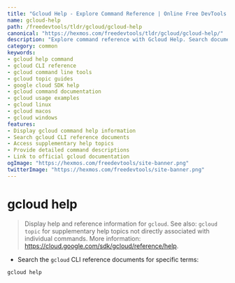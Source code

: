 ```yaml
---
title: "Gcloud Help - Explore Command Reference | Online Free DevTools by Hexmos"
name: gcloud-help
path: /freedevtools/tldr/gcloud/gcloud-help
canonical: "https://hexmos.com/freedevtools/tldr/gcloud/gcloud-help/"
description: "Explore command reference with Gcloud Help. Search documentation and access supplementary topics to understand and leverage gcloud commands. Free online tool, no registration required."
category: common
keywords:
- gcloud help command
- gcloud CLI reference
- gcloud command line tools
- gcloud topic guides
- google cloud SDK help
- gcloud command documentation
- gcloud usage examples
- gcloud linux
- gcloud macos
- gcloud windows
features:
- Display gcloud command help information
- Search gcloud CLI reference documents
- Access supplementary help topics
- Provide detailed command descriptions
- Link to official gcloud documentation
ogImage: "https://hexmos.com/freedevtools/site-banner.png"
twitterImage: "https://hexmos.com/freedevtools/site-banner.png"
---
```


# gcloud help

> Display help and reference information for `gcloud`.
> See also: `gcloud topic` for supplementary help topics not directly associated with individual commands.
> More information: <https://cloud.google.com/sdk/gcloud/reference/help>.

- Search the `gcloud` CLI reference documents for specific terms:

`gcloud help`
